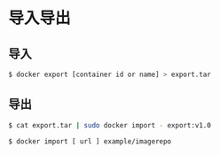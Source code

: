 # 导入导出

## 导入
```bash
$ docker export [container id or name] > export.tar
```

## 导出
```bash
$ cat export.tar | sudo docker import - export:v1.0

$ docker import [ url ] example/imagerepo
```